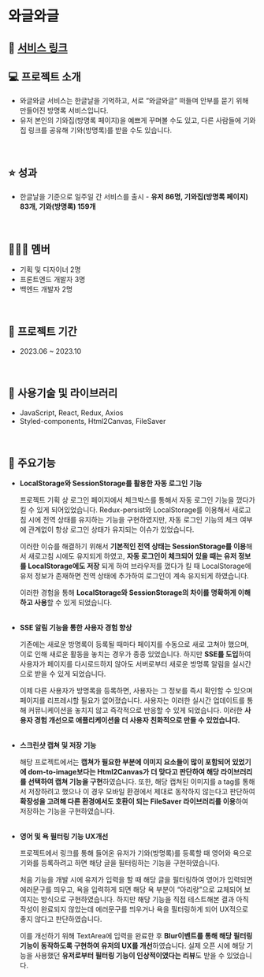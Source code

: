 # 와글와글

## 🔗 [서비스 링크](https://waglewagle.vercel.app/)

## 💻 프로젝트 소개
- 와글와글 서비스는 한글날을 기억하고, 서로 “와글와글” 떠들며 안부를 묻기 위해 만들어진 방명록 서비스입니다.
- 유저 본인의 기와집(방명록 페이지)을 예쁘게 꾸며볼 수도 있고, 다른 사람들에 기와집 링크를 공유해 기와(방명록)를 받을 수도 있습니다.
<br/>

## ⭐ 성과
- 한글날을 기준으로 일주일 간 서비스를 출시 - **유저 86명, 기와집(방명록 페이지) 83개, 기와(방명록) 159개**
<br/>

## 🧑‍🤝‍🧑 멤버
- 기획 및 디자이너 2명
- 프론트엔드 개발자 3명
- 백엔드 개발자 2명
<br/>

## 📆 프로젝트 기간
- 2023.06 ~ 2023.10
<br/>

## 📖 사용기술 및 라이브러리
- JavaScript, React, Redux, Axios
- Styled-components, Html2Canvas, FileSaver
<br/>

## 🔔 주요기능
- **LocalStorage와 SessionStorage를 활용한 자동 로그인 기능**
    
    프로젝트 기획 상 로그인 페이지에서 체크박스를 통해서 자동 로그인 기능을 껐다가 킬 수 있게 되어있었습니다. Redux-persist와 LocalStorage를 이용해서 새로고침 시에 전역 상태를 유지하는 기능을 구현하였지만, 자동 로그인 기능의 체크 여부에 관계없이 항상 로그인 상태가 유지되는 이슈가 있었습니다. 
    
    이러한 이슈를 해결하기 위해서 **기본적인 전역 상태는 SessionStorage를 이용**해서 새로고침 시에도 유지되게 하였고, **자동 로그인이 체크되어 있을 때는 유저 정보를 LocalStorage에도 저장** 되게 하여 브라우저를 껐다가 킬 때 LocalStorage에 유저 정보가 존재하면 전역 상태에 추가하여 로그인이 계속 유지되게 하였습니다.
    
    이러한 경험을 통해 **LocalStorage와 SessionStorage의 차이를 명확하게 이해하고 사용**할 수 있게 되었습니다.
<br/><br/>

- **SSE 알림 기능을 통한 사용자 경험 향상**
    
    기존에는 새로운 방명록이 등록될 때마다 페이지를 수동으로 새로 고쳐야 했으며, 이로 인해 새로운 활동을 놓치는 경우가 종종 있었습니다. 하지만 **SSE를 도입**하여 사용자가 페이지를 다시로드하지 않아도 서버로부터 새로운 방명록 알림을 실시간으로 받을 수 있게 되었습니다.
    
    이제 다른 사용자가 방명록을 등록하면, 사용자는 그 정보를 즉시 확인할 수 있으며 페이지를 리프레시할 필요가 없어졌습니다. 사용자는 이러한 실시간 업데이트를 통해 커뮤니케이션을 놓치지 않고 즉각적으로 반응할 수 있게 되었습니다. 이러한 **사용자 경험 개선으로 애플리케이션을 더 사용자 친화적으로 만들 수 있었습니다.**
 <br/><br/>

- **스크린샷 캡쳐 및 저장 기능**
    
    해당 프로젝트에서는 **캡쳐가 필요한 부분에 이미지 요소들이 많이 포함되어 있었기에 dom-to-image보다는 Html2Canvas가 더 맞다고 판단하여 해당 라이브러리를 선택하여 캡쳐 기능을 구현**하였습니다. 또한, 해당 캡쳐된 이미지를 a tag를 통해서 저장하려고 했으나 이 경우 모바일 환경에서 제대로 동작하지 않는다고 판단하여 **확장성을 고려해 다른 환경에서도 호환이 되는 FileSaver 라이브러리를 이용**하여 저장하는 기능을 구현하였습니다.
<br/><br/>
    
- **영어 및 욕 필터링 기능 UX개선**
    
    프로젝트에서 링크를 통해 들어온 유저가 기와(방명록)를 등록할 때 영어와 욕으로 기와를 등록하려고 하면 해당 글을 필터링하는 기능을 구현하였습니다. 
    
    처음 기능을 개발 시에 유저가 입력을 할 때 해당 글을 필터링하여 영어가 입력되면 에러문구를 띄우고, 욕을 입력하게 되면 해당 욕 부분이 “아리랑”으로 교체되어 보여지는 방식으로 구현하였습니다. 하지만 해당 기능을 직접 테스트해본 결과 아직 작성이 완료되지 않았는데 에러문구를 띄우거나 욕을 필터링하게 되어 UX적으로 좋지 않다고 판단하였습니다.
    
    이를 개선하기 위해 TextArea에 입력을 완료한 후 **Blur이벤트를 통해 해당 필터링 기능이 동작하도록 구현하여 유저의 UX를 개선**하였습니다. 실제 오픈 시에 해당 기능을 사용했던 **유저로부터 필터링 기능이 인상적이였다는 리뷰**도 받을 수 있었습니다.
